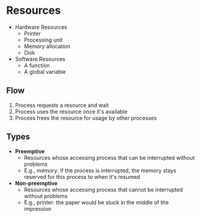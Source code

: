 # Resources

- Hardware Resources
  - Printer
  - Processing unit
  - Memory allocation
  - Disk
- Software Resources
  - A function
  - A global variable

## Flow

1. Process requests a resource and wait
1. Process uses the resource once it's available
1. Process frees the resource for usage by other processes

## Types

- **Preemptive**
  - Resources whose accessing process that can be interrupted without problems
  - E.g., memory: if the process is interrupted, the memory stays reserved for this process to when it's resumed
- **Non-preemptive**
  - Resources whose accessing process that cannot be interrupted without problems
  - E.g., printer: the paper would be stuck in the middle of the impression
